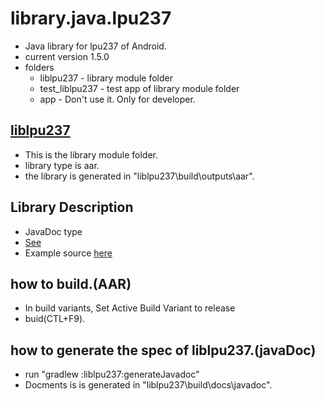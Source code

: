 # library.java.lpu237
+ Java library for lpu237 of Android.
+ current version 1.5.0
+ folders
  * liblpu237 - library module folder
  * test_liblpu237 - test app of library module folder 
  * app - Don't use it. Only for developer.

## [liblpu237](liblpu237) 
  + This is the library module folder.
  + library type is aar.
  + the library is generated  in "liblpu237\build\outputs\aar".

## Library Description
+ JavaDoc type
+ [See](https://htmlpreview.github.io/?https://github.com/elpusk/library.java.lpu237/blob/main/javadoc/index.html)
+ Example source [here](https://github.com/elpusk/example.adr.lib)

## how to build.(AAR)
+ In build variants, Set Active Build Variant to release
+ buid(CTL+F9).

## how to generate the spec of liblpu237.(javaDoc)
+ run "gradlew :liblpu237:generateJavadoc"
+ Docments is is generated  in "liblpu237\build\docs\javadoc".

  

